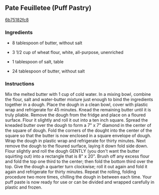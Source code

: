 ## Pate Feuilletee (Puff Pastry)

[6b75182fc8](http://www.food.com/recipe/pate-feuilletee-puff-pastry-174903)

### Ingredients

 - 8 tablespoon of butter, without salt

 - 3 1/2 cup of wheat flour, white, all-purpose, unenriched

 - 1 tablespoon of salt, table

 - 24 tablespoon of butter, without salt

### Instructions

Mix the melted butter with 1 cup of cold water. In a mixing bowl, combine the flour, salt and water-butter mixture just enough to bind the ingredients together in a dough. Place the dough in a clean bowl, cover with plastic wrap and refrigerate for 45 minutes. Knead the remaining butter until it is truly pliable. Remove the dough from the fridge and place on a floured surface. Flour it slightly and roll it out into a ten inch square. Spread the kneaded butter over the dough to form a 7" x 7" diamond in the center of the square of dough. Fold the corners of the dought into the center of the square so that the butter is now enclosed in a square envelope of dough. Wrap the dough in plastic wrap and refrigerate for thirty minutes. Next remove the dough to the floured surface, laying it down fold side down. Flour slightly and roll the dough GENTLY (you don't want the butter squirting out) into a rectangle that is 8" x 20". Brush off any excess flour and fold the top one third to the center; then fold the bottom third over the top. Give the dough a quarter turn clockwise; roll it out again and fold it again and refrigerate for thirty minutes. Repeat the rolling, folding procedure two more times, chilling the dough in between each time. Your puff paste is now ready for use or can be divided and wrapped carefully in plastic and frozen.